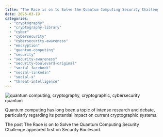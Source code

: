 ```yaml
---
title: "The Race is on to Solve the Quantum Computing Security Challenge"
date: 2025-03-19
categories: 
  - "cryptography"
  - "cryptography-library"
  - "cyber"
  - "cybersecurity"
  - "cybersecurity-awareness"
  - "encryption"
  - "quantum-computing"
  - "security"
  - "security-awareness"
  - "security-boulevard-original"
  - "social-facebook"
  - "social-linkedin"
  - "social-x"
  - "threat-intelligence"
---
```


![quantum computing, cryptography, cryptographic, cybersecurity quantum](https://securityboulevard.com/wp-content/uploads/2022/08/canstockphoto17667969.jpg)

Quantum computing has long been a topic of intense research and debate, particularly regarding its potential impact on current cryptographic systems.

The post The Race is on to Solve the Quantum Computing Security Challenge appeared first on Security Boulevard.
